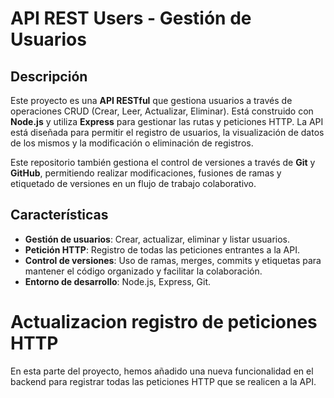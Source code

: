 # API REST Users - Gestión de Usuarios

## Descripción

Este proyecto es una **API RESTful** que gestiona usuarios a través de operaciones CRUD (Crear, Leer, Actualizar, Eliminar). Está construido con **Node.js** y utiliza **Express** para gestionar las rutas y peticiones HTTP. La API está diseñada para permitir el registro de usuarios, la visualización de datos de los mismos y la modificación o eliminación de registros.

Este repositorio también gestiona el control de versiones a través de **Git** y **GitHub**, permitiendo realizar modificaciones, fusiones de ramas y etiquetado de versiones en un flujo de trabajo colaborativo.

## Características

- **Gestión de usuarios**: Crear, actualizar, eliminar y listar usuarios.
- **Petición HTTP**: Registro de todas las peticiones entrantes a la API.
- **Control de versiones**: Uso de ramas, merges, commits y etiquetas para mantener el código organizado y facilitar la colaboración.
- **Entorno de desarrollo**: Node.js, Express, Git.


# Actualizacion registro de peticiones HTTP
En esta parte del proyecto, hemos añadido una nueva funcionalidad en el backend para registrar todas las peticiones HTTP que se realicen a la API.

